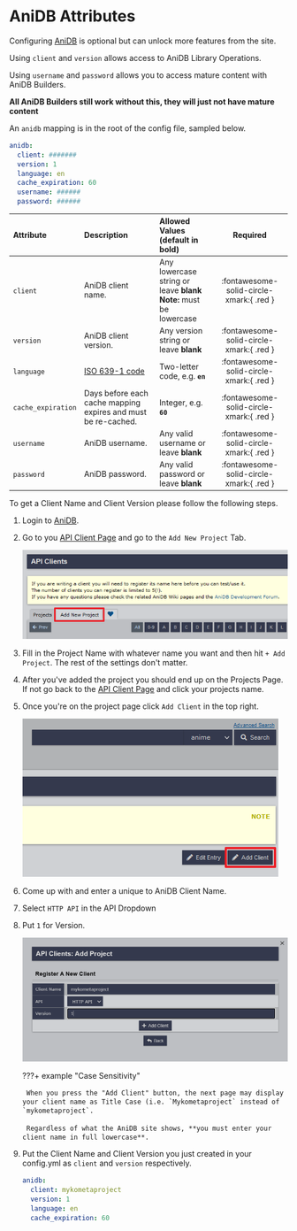 # AniDB Attributes

Configuring [AniDB](https://anidb.net/) is optional but can unlock more features from the site.

Using `client` and `version` allows access to AniDB Library Operations.

Using `username` and `password` allows you to access mature content with AniDB Builders.

**All AniDB Builders still work without this, they will just not have mature content**

An `anidb` mapping is in the root of the config file, sampled below.

```yaml title="config.yml AniDB sample"
anidb:
  client: #######
  version: 1
  language: en
  cache_expiration: 60
  username: ######
  password: ######
```

| Attribute          | Description                                                             | Allowed Values (default in **bold**)                                                  |                  Required                  |
|:-------------------|:------------------------------------------------------------------------|:--------------------------------------------------------------------------------------|:------------------------------------------:|
| `client`           | AniDB client name.                                                      | Any lowercase string or leave **blank**<br><strong>Note:</strong> must be lowercase   |  :fontawesome-solid-circle-xmark:{ .red }  |
| `version`          | AniDB client version.                                                   | Any version string or leave **blank**                                                 | :fontawesome-solid-circle-xmark:{ .red }   |
| `language`         | [ISO 639-1 code](https://en.wikipedia.org/wiki/List_of_ISO_639-1_codes) | Two-letter code, e.g. **`en`**                                                        |  :fontawesome-solid-circle-xmark:{ .red }  |
| `cache_expiration` | Days before each cache mapping expires and must be re-cached.           | Integer, e.g. **`60`**                                                                |  :fontawesome-solid-circle-xmark:{ .red }  |
| `username`         | AniDB username.                                                         | Any valid username or leave **blank**                                                 |  :fontawesome-solid-circle-xmark:{ .red }  |
| `password`         | AniDB password.                                                         | Any valid password or leave **blank**                                                 |  :fontawesome-solid-circle-xmark:{ .red }  |

To get a Client Name and Client Version please follow the following steps.

1. Login to [AniDB](https://anidb.net/).
2. Go to you [API Client Page](https://anidb.net/software/add) and go to the `Add New Project` Tab.

    ![AniDB Add Project](../assets/images/config/anidb-1.png)

3. Fill in the Project Name with whatever name you want and then hit `+ Add Project`. The rest of the settings don't matter.
4. After you've added the project you should end up on the Projects Page. If not go back to the [API Client Page](https://anidb.net/software/add) and click your projects name.
5. Once you're on the project page click `Add Client` in the top right.

    ![AniDB Add Client](../assets/images/config/anidb-2.png)

6. Come up with and enter a unique to AniDB Client Name.
7. Select `HTTP API` in the API Dropdown
8. Put `1` for Version.

    ![AniDB Client Page](../assets/images/config/anidb-3.png)

    ???+ example "Case Sensitivity"

        When you press the "Add Client" button, the next page may display your client name as Title Case (i.e. `Mykometaproject` instead of `mykometaproject`.

        Regardless of what the AniDB site shows, **you must enter your client name in full lowercase**.

9. Put the Client Name and Client Version you just created in your config.yml as `client` and `version` respectively.

    ```yaml
    anidb:
      client: mykometaproject
      version: 1
      language: en
      cache_expiration: 60
    ```